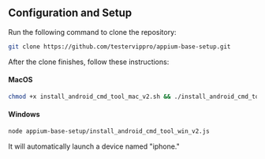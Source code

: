 
## Configuration and Setup
Run the following command to clone the repository:

```bash
git clone https://github.com/testervippro/appium-base-setup.git
```

After the clone finishes, follow these instructions:


#### MacOS

```bash
chmod +x install_android_cmd_tool_mac_v2.sh && ./install_android_cmd_tool_mac_v2.sh
```

#### Windows

```bash
node appium-base-setup/install_android_cmd_tool_win_v2.js
```

It will automatically launch a device named "iphone."
